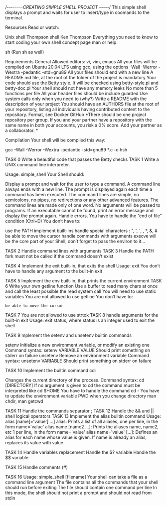 /*--------CREATING SIMPLE SHELL PROJECT -----*/
This simple shell displays a prompt and waits for user to insert/type in coomands to the terminal.

Resources
Read or watch:

Unix shell
Thompson shell
Ken Thompson
Everything you need to know to start coding your own shell concept page
man or help:

sh (Run sh as well)

Requirements
General
Allowed editors: vi, vim, emacs
All your files will be compiled on Ubuntu 20.04 LTS using gcc, using the options -Wall -Werror -Wextra -pedantic -std=gnu89
All your files should end with a new line
A README.md file, at the root of the folder of the project is mandatory
Your code should use the Betty style. It will be checked using betty-style.pl and betty-doc.pl
Your shell should not have any memory leaks
No more than 5 functions per file
All your header files should be include guarded
Use system calls only when you need to (why?)
Write a README with the description of your project
You should have an AUTHORS file at the root of your repository, listing all individuals having contributed content to the repository. Format, see Docker
GitHub
*There should be one project repository per group. If you and your partner have a repository with the same name in both your accounts, you risk a 0% score. Add your partner as a collaborator. *

Compilation
Your shell will be compiled this way:

gcc -Wall -Werror -Wextra -pedantic -std=gnu89 *.c -o hsh

TASK 0
	Write a beautiful code that passes the Betty checks
TASK 1
	Write a UNIX command line interpreter.

Usage: simple_shell
Your Shell should:

Display a prompt and wait for the user to type a command. A command line always ends with a new line.
The prompt is displayed again each time a command has been executed.
The command lines are simple, no semicolons, no pipes, no redirections or any other advanced features.
The command lines are made only of one word. No arguments will be passed to programs.
If an executable cannot be found, print an error message and display the prompt again.
Handle errors.
You have to handle the “end of file” condition (Ctrl+D)
You don’t have to:

use the PATH
implement built-ins
handle special characters : ", ', `, \, *, &, #
be able to move the cursor
handle commands with arguments
execve will be the core part of your Shell, don’t forget to pass the environ to it…

TASK 2
	Handle command lines with arguments
TASK 3
	Handle the PATH
 	fork must not be called if the command doesn’t exist

TASK 4
	Implement the exit built-in, that exits the shell
        Usage: exit You don’t have to handle any argument to the built-in exit

TASK 5
	Implement the env built-in, that prints the current environment
TASK 6
	Write your own getline function
	Use a buffer to read many chars at once and call the least possible the read system call
	You will need to use static variables
	You are not allowed to use getline
	You don’t have to:

	be able to move the cursor

TASK 7
	You are not allowed to use strtok
TASK 8
	handle arguments for the built-in exit
Usage: exit status, where status is an integer used to exit the shell

TASK 9
	mplement the setenv and unsetenv builtin commands

setenv
Initialize a new environment variable, or modify an existing one
Command syntax: setenv VARIABLE VALUE
Should print something on stderr on failure
unsetenv
Remove an environment variable
Command syntax: unsetenv VARIABLE
Should print something on stderr on failure

TASK 10
	Implement the builtin command cd:

Changes the current directory of the process.
Command syntax: cd [DIRECTORY]
If no argument is given to cd the command must be interpreted like cd $HOME
You have to handle the command cd -
You have to update the environment variable PWD when you change directory
man chdir, man getcwd

TASK 11
	Handle the commands separator ;
TASK 12
	Handle the && and || shell logical operators
TASK 13
	Implement the alias builtin command
Usage: alias [name[='value'] ...]
alias: Prints a list of all aliases, one per line, in the form name='value'
alias name [name2 ...]: Prints the aliases name, name2, etc 1 per line, in the form name='value'
alias name='value' [...]: Defines an alias for each name whose value is given. If name is already an alias, replaces its value with value

TASK 14
	Handle variables replacement
Handle the $? variable
Handle the $$ variable

TASK 15
	Handle comments (#)

TASK 16
	Usage: simple_shell [filename]
Your shell can take a file as a command line argument
The file contains all the commands that your shell should run before exiting
The file should contain one command per line
In this mode, the shell should not print a prompt and should not read from stdin
